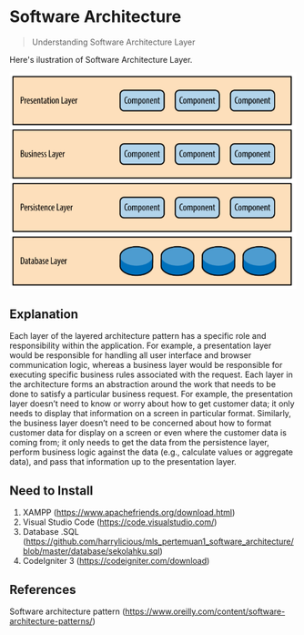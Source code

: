 # Software Architecture
> Understanding Software Architecture Layer


Here's ilustration of Software Architecture Layer.

![](software_architecture.png)

## Explanation

Each layer of the layered architecture pattern has a specific role and responsibility within the application. For example, a presentation layer would be responsible for handling all user interface and browser communication logic, whereas a business layer would be responsible for executing specific business rules associated with the request. Each layer in the architecture forms an abstraction around the work that needs to be done to satisfy a particular business request. For example, the presentation layer doesn’t need to know or worry about how to get customer data; it only needs to display that information on a screen in particular format. Similarly, the business layer doesn’t need to be concerned about how to format customer data for display on a screen or even where the customer data is coming from; it only needs to get the data from the persistence layer, perform business logic against the data (e.g., calculate values or aggregate data), and pass that information up to the presentation layer.  

## Need to Install

1. XAMPP (<https://www.apachefriends.org/download.html>)
2. Visual Studio Code (<https://code.visualstudio.com/>)
3. Database .SQL (<https://github.com/harrylicious/mls_pertemuan1_software_architecture/blob/master/database/sekolahku.sql>)
4. CodeIgniter 3 (<https://codeigniter.com/download>)

## References
Software architecture pattern (<https://www.oreilly.com/content/software-architecture-patterns/>)